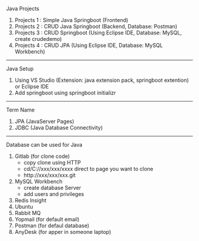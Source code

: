 
Java Projects
1. Projects 1 : Simple Java Springboot (Frontend)
2. Projects 2 : CRUD Java Springboot (Backend, Database: Postman)
3. Projects 3 : CRUD Springboot (Using Eclipse IDE, Database: MySQL, create crudedemo)
4. Projects 4 : CRUD JPA (Using Eclipse IDE, Database: MySQL Workbench)

-----------------------------------------------------------------------

Java Setup
1. Using VS Studio (Extension: java extension pack, springboot extention) or Eclipse IDE 
2. Add springboot using springboot initializr

-----------------------------------------------------------------------

Term Name
1. JPA (JavaServer Pages)
2. JDBC (Java Database Connectivity)

-----------------------------------------------------------------------

Database can be used for Java
1. Gitlab (for clone code)
   - copy clone using HTTP
   - cd/C://xxx/xxx/xxxx direct to page you want to clone
   - http://xxx/xxx/xxx.git
2. MySQL Workbench
   - create database Server
   - add users and privileges
4. Redis Insight
5. Ubuntu
6. Rabbit MQ
7. Yopmail (for default email)
8. Postman (for defaul database)
9. AnyDesk (for apper in someone laptop)

